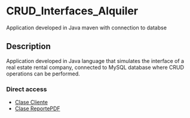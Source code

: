 # CRUD_Interfaces_Alquiler
Application developed in Java maven with connection to databse

## Description
Application developed in Java language that simulates the interface of a real estate rental company, connected to MySQL database where CRUD operations can be performed.

### Direct access
- [Clase Cliente](https://github.com/Javi-py/CRUD_Interfaces_Alquiler/blob/main/alquileres/src/main/java/com/mycompany/alquileres/Ccliente.java)
- [Clase ReportePDF](https://github.com/Javi-py/CRUD_Interfaces_Alquiler/blob/main/alquileres/src/main/java/com/mycompany/alquileres/ReportePDF.java)

